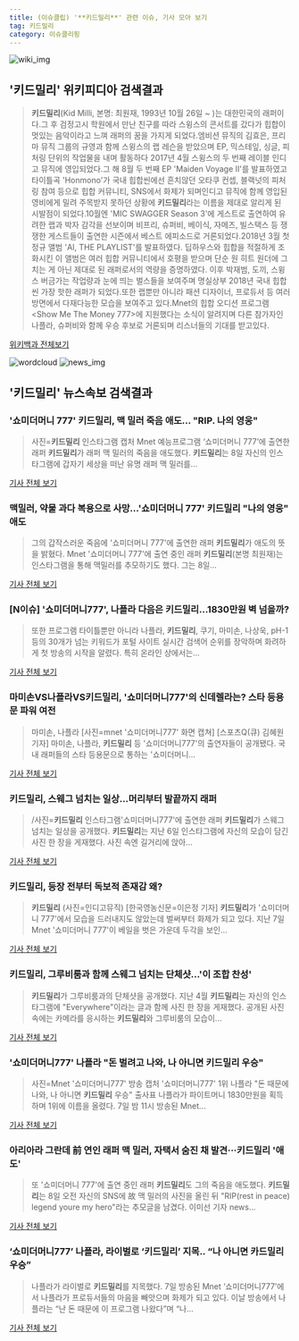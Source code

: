 ```yaml
---
title: (이슈클립) '**키드밀리**' 관련 이슈, 기사 모아 보기
tag: 키드밀리
category: 이슈클리핑
---
```

![wiki_img](https://user-images.githubusercontent.com/42597476/44503234-41136a80-a6d0-11e8-9071-6fc6418eafe4.png)
## **'**키드밀리**'** 위키피디아 검색결과
>**키드밀리**(Kid Milli, 본명: 최원재, 1993년 10월 26일 ~ )는 대한민국의 래퍼이다.그 후 검정고시 학원에서 만난 친구를 따라 스윙스의 콘서트를 갔다가 힙합이 멋있는 음악이라고 느껴 래퍼의 꿈을 가지게 되었다.엠비션 뮤직의 김효은, 프리마 뮤직 그룹의 규영과 함께 스윙스의 랩 레슨을 받았으며 EP, 믹스테잎, 싱글, 피처링 단위의 작업물을 내며 활동하다 2017년 4월 스윙스의 두 번째 레이블 인디고 뮤직에 영입되었다.그 해 8월 두 번째 EP 'Maiden Voyage II'를 발표하였고 타이틀곡 'Honmono'가 국내 힙합씬에선 흔치않던 오타쿠 컨셉, 블랙넛의 피처링 참여 등으로 힙합 커뮤니티, SNS에서 화제가 되며인디고 뮤직에 함께 영입된 영비에게 밀려 주목받지 못하던 상황에 **키드밀리**라는 이름을 제대로 알리게 된 시발점이 되었다.10월엔 'MIC SWAGGER Season 3'에 게스트로 출연하여 유려한 랩과 박자 감각을 선보이며 비프리, 슈퍼비, 베이식, 자메즈, 빌스택스 등 쟁쟁한 게스트들이 출연한 시즌에서 베스트 에피소드로 거론되었다.2018년 3월 첫 정규 앨범 'AI, THE PLAYLIST'를 발표하였다. 딥하우스와 힙합을 적절하게 조화시킨 이 앨범은 여러 힙합 커뮤니티에서 호평을 받으며 단순 원 히트 원더에 그치는 게 아닌 제대로 된 래퍼로서의 역량을 증명하였다. 이후 박재범, 도끼, 스윙스 버금가는 작업량과 눈에 띄는 벌스들을 보여주며 명실상부 2018년 국내 힙합씬 가장 핫한 래퍼가 되었다.또한 랩뿐만 아니라 패션 디자이너, 프로듀서 등 여러 방면에서 다재다능한 모습을 보여주고 있다.Mnet의 힙합 오디션 프로그램 <Show Me The Money 777>에 지원했다는 소식이 알려지며 다른 참가자인 나플라, 슈퍼비와 함께 우승 후보로 거론되며 리스너들의 기대를 받고있다.

<a href="https://ko.wikipedia.org/wiki/키드밀리" target="_blank">위키백과 전체보기</a>

![wordcloud](https://s3.ap-northeast-2.amazonaws.com/lyrics101-wordcloud/2018-09-08-1536388191.png)
![news_img](https://user-images.githubusercontent.com/42597476/44507050-1206f400-a6e4-11e8-8d98-7ffbfebb353f.png)
## **'**키드밀리**'** 뉴스속보 검색결과
### '쇼미더머니 777' **키드밀리**, 맥 밀러 죽음 애도… "RIP. 나의 영웅"

>사진=**키드밀리** 인스타그램 캡처 Mnet 예능프로그램 ‘쇼미더머니 777’에 출연한 래퍼 **키드밀리**가 래퍼 맥 밀러의 죽음을 애도했다. **키드밀리**는 8일 자신의 인스타그램에 갑자기 세상을 떠난 유명 래퍼 맥 밀러를...

<a href="http://moneys.mt.co.kr/news/mwView.php?no=2018090815078069041" target="_blank">기사 전체 보기</a>

### 맥밀러, 약물 과다 복용으로 사망…'쇼미더머니 777' **키드밀리** "나의 영웅" 애도

>그의 갑작스러운 죽음에 '쇼미더머니 777'에 출연한 래퍼 **키드밀리**가 애도의 뜻을 밝혔다. Mnet '쇼미더머니 777'에 출연 중인 래퍼 **키드밀리**(본명 최원재)는 인스타그램을 통해 맥밀러를 추모하기도 했다. 그는 8일...

<a href="http://news.tf.co.kr/read/entertain/1732618.htm" target="_blank">기사 전체 보기</a>

### [N이슈] '쇼미더머니777', 나플라 다음은 **키드밀리**…1830만원 벽 넘을까?

>또한 프로그램 타이틀뿐만 아니라 나플라, **키드밀리**, 쿠기, 마미손, 나상욱, pH-1 등의 30개가 넘는 키워드가 포털 사이트 실시간 검색어 순위를 장악하며 화려하게 첫 방송의 시작을 알렸다. 특히 온라인 상에서는...

<a href="http://news1.kr/articles/?3421033" target="_blank">기사 전체 보기</a>

### 마미손VS나플라VS**키드밀리**, '쇼미더머니777'의 신데렐라는? 스타 등용문 파워 여전

>마미손, 나플라 [사진=mnet '쇼미더머니777' 화면 캡쳐] [스포츠Q(큐) 김혜원 기자] 마미손, 나플라, **키드밀리** 등 '쇼미더머니777'의 출연자들이 공개됐다.  국내 래퍼들의 스타 등용문으로 통하는 '쇼미더머니...

<a href="http://www.sportsq.co.kr/news/articleView.html?idxno=302002" target="_blank">기사 전체 보기</a>

### **키드밀리**, 스웨그 넘치는 일상...머리부터 발끝까지 래퍼

>/사진=**키드밀리** 인스타그램'쇼미더머니777'에 출연한 래퍼 **키드밀리**가 스웨그 넘치는 일상을 공개했다. **키드밀리**는 지난 6일 인스타그램에 자신의 모습이 담긴 사진 한 장을 게재했다. 사진 속엔 길거리에 앉아...

<a href="http://www.asiatoday.co.kr/view.php?key=20180908000922374" target="_blank">기사 전체 보기</a>

### **키드밀리**, 등장 전부터 독보적 존재감 왜?

>**키드밀리** (사진=인디고뮤직) [한국영농신문=이은정 기자] **키드밀리**가 '쇼미더머니 777'에서 모습을 드러내지도 않았는데 벌써부터 화제가 되고 있다. 지난 7일 Mnet '쇼미더머니 777'이 베일을 벗은 가운데 두각을 보인...

<a href="http://www.youngnong.co.kr/news/articleView.html?idxno=15723" target="_blank">기사 전체 보기</a>

### **키드밀리**, 그루비룸과 함께 스웨그 넘치는 단체샷…'이 조합 찬성'

>**키드밀리**가 그루비룸과의 단체샷을 공개했다. 지난 4월 **키드밀리**는 자신의 인스타그램에 "Everywhere"이라는 글과 함께 사진 한 장을 게재했다. 공개된 사진 속에는 카메라를 응시하는 **키드밀리**와 그루비룸의 모습이...

<a href="http://www.topstarnews.net/news/articleView.html?idxno=478241" target="_blank">기사 전체 보기</a>

### '쇼미더머니777' 나플라 "돈 벌려고 나와, 나 아니면 **키드밀리** 우승"

>사진=Mnet '쇼미더머니777' 방송 캡처 '쇼미더머니777' 1위 나플라 "돈 때문에 나와, 나 아니면 **키드밀리** 우승"  출사표 나플라가 파이트머니 1830만원을 획득하며 1위에 이름을 올렸다. 7일 밤 11시 방송된 Mnet...

<a href="http://news20.busan.com/controller/newsController.jsp?newsId=20180908000006" target="_blank">기사 전체 보기</a>

### 아리아라 그란데 前 연인 래퍼 맥 밀러, 자택서 숨진 채 발견···**키드밀리** '애도'

>또 '쇼미더머니 777'에 출연 중인 래퍼 **키드밀리**도 그의 죽음을 애도했다. **키드밀리**는 8일 오전 자신의 SNS에 故 맥 밀러의 사진을 올린 뒤 "RIP(rest in peace) legend youre my hero"라는 추모글을 남겼다. 이미선 기자 news...

<a href="http://www.seconomy.kr/view.php?ud=20180908132120182c4ac3206f2_2" target="_blank">기사 전체 보기</a>

### ‘쇼미더머니777’ 나플라, 라이벌로 ‘**키드밀리**’ 지목.. “나 아니면 카드밀리 우승”

>나플라가 라이벌로 **키드밀리**를 지목했다. 7일 방송된 Mnet ‘쇼미더머니777’에서 나플라가 프로듀서들의 마음을 빼앗으며 화제가 되고 있다. 이날 방송에서 나플라는 “난 돈 때문에 이 프로그램 나왔다”며 “나...

<a href="http://www.kookje.co.kr/news2011/asp/newsbody.asp?code=0500&key=20180908.99099003132" target="_blank">기사 전체 보기</a>



